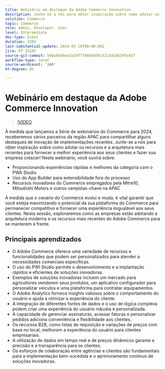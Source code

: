 ```yaml
---
title: Webinário em destaque da Adobe Commerce Innovation
description: Junte-se a nós para obter inspiração sobre como adotar os recursos e a arquitetura mais recentes para fornecer a melhor experiência a seus clientes e fazer sua empresa crescer!Neste webinário.
solution: Commerce
topic: Commerce
role: Admin, Developer, User
level: Intermediate
doc-type: Event
duration: 3392
last-substantial-update: 2024-03-18T00:00:00Z
jira: KT-15182
source-git-commit: 598a8b46ed2e2dff796bb076c5323da3639fe837
workflow-type: tm+mt
source-wordcount: '340'
ht-degree: 0%

---
```



# Webinário em destaque da Adobe Commerce Innovation

>[!VIDEO](https://video.tv.adobe.com/v/3427965/?learn=on)

À medida que lançamos a Série de webinários do Commerce para 2024, receberemos vários parceiros da região APAC para compartilhar alguns destaques de inovação de implementações recentes. Junte-se a nós para obter inspiração sobre como adotar os recursos e a arquitetura mais recentes para fornecer a melhor experiência aos seus clientes e fazer sua empresa crescer!
Neste webinário, você ouvirá sobre:

* Proporcionando experiências rápidas e melhores da categoria com o PWA Studio
* Uso do App Builder para extensibilidade fora do processo
* Recursos inovadores do Commerce empregados pela Mitre10, Mitsubishi Motors e outros varejistas-chave na APAC

À medida que o cenário do Commerce evolui e muda, é vital garantir que você esteja maximizando o potencial da sua plataforma do Commerce para permanecer competitivo e fornecer uma experiência inigualável aos seus clientes. Nesta sessão, exploraremos como as empresas estão adotando a arquitetura moderna e os recursos mais recentes do Adobe Commerce para se manterem à frente.

## Principais aprendizados

* O Adobe Commerce oferece uma variedade de recursos e funcionalidades que podem ser personalizados para atender a necessidades comerciais específicas.
* O uso do PWI Studio permite o desenvolvimento e a implantação rápidos e eficientes de soluções inovadoras.
* Exemplos de soluções inovadoras incluem um mercado para agricultores venderem seus produtos, um aplicativo configurador para personalizar veículos e uma plataforma para contratar equipamentos.
* O Adobe Analytics fornece insights valiosos sobre o comportamento do usuário e ajuda a otimizar a experiência do cliente.
* A integração de diferentes fontes de dados e o uso de lógica complexa podem criar uma experiência do usuário robusta e personalizada.
* A capacidade de gerenciar assinaturas, acessar faturas e personalizar pedidos adiciona conveniência e flexibilidade aos clientes.
* Os recursos B2B, como listas de requisição e variações de preços com base no local, melhoram a experiência do usuário para clientes empresariais.
* A utilização de dados em tempo real e de preços dinâmicos garante a precisão e a transparência para os clientes.
* Os esforços de colaboração entre agências e clientes são fundamentais para a implementação bem-sucedida e o aprimoramento contínuo de soluções inovadoras.